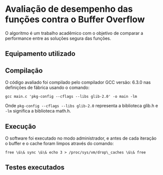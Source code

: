 # Avaliação de desempenho das funções contra o Buffer Overflow

O algoritmo é um trabalho acadêmico com o objetivo de comparar a performance entre as soluções segura das funções.

## Equipamento utilizado


## Compilação

O código avaliado foi compilado pelo compilador GCC versão: 6.3.0 nas definições de fábrica usando o comando:

```
gcc main.c 'pkg-config --cflags --libs glib-2.0' -o main -lm
```

Onde ```pkg-config --cflags --libs glib-2.0``` representa a biblioteca glib.h e ```-lm``` significa a biblioteca math.h. 

## Execução

O software foi executado no modo administrador, e antes de cada iteração o buffer e o cache foram limpos através do comando: 

```
free \&\& sync \&\& echo 3 > /proc/sys/vm/drop\_caches \&\& free
```

## Testes executados
